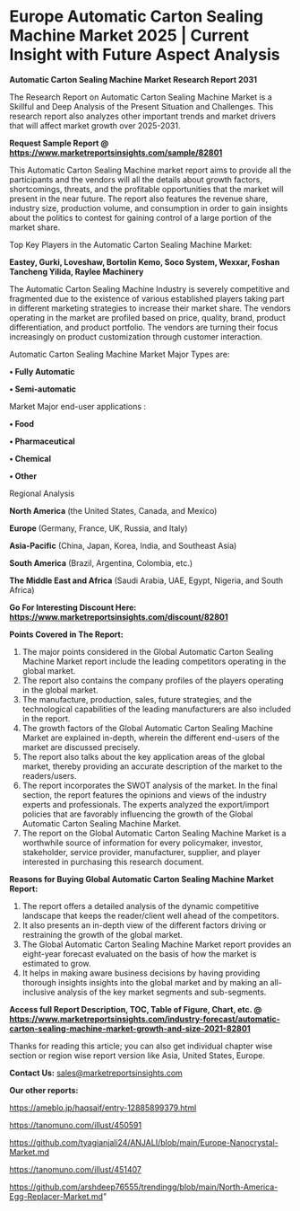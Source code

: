  # Europe Automatic Carton Sealing Machine Market 2025 | Current Insight with Future Aspect Analysis

<strong>Automatic Carton Sealing Machine Market Research Report 2031</strong>

The Research Report on Automatic Carton Sealing Machine Market is a Skillful and Deep Analysis of the Present Situation and Challenges. This research report also analyzes other important trends and market drivers that will affect market growth over 2025-2031.

<strong>Request Sample Report @ <a href=https://www.marketreportsinsights.com/sample/82801>https://www.marketreportsinsights.com/sample/82801</a></strong>

This Automatic Carton Sealing Machine market report aims to provide all the participants and the vendors will all the details about growth factors, shortcomings, threats, and the profitable opportunities that the market will present in the near future. The report also features the revenue share, industry size, production volume, and consumption in order to gain insights about the politics to contest for gaining control of a large portion of the market share.

Top Key Players in the Automatic Carton Sealing Machine Market:

<strong>Eastey, Gurki, Loveshaw, Bortolin Kemo, Soco System, Wexxar, Foshan Tancheng Yilida, Raylee Machinery</strong>

The Automatic Carton Sealing Machine Industry is severely competitive and fragmented due to the existence of various established players taking part in different marketing strategies to increase their market share. The vendors operating in the market are profiled based on price, quality, brand, product differentiation, and product portfolio. The vendors are turning their focus increasingly on product customization through customer interaction.

Automatic Carton Sealing Machine Market Major Types are:

<strong>• Fully Automatic

• Semi-automatic</strong>

Market Major end-user applications :

<strong>• Food

• Pharmaceutical

• Chemical

• Other</strong>

Regional Analysis

</u><strong><b>North America</b></strong> (the United States, Canada, and Mexico)

<strong><b>Europe </b></strong>(Germany, France, UK, Russia, and Italy)

<strong><b>Asia-Pacific</b></strong> (China, Japan, Korea, India, and Southeast Asia)

<strong><b>South America</b></strong> (Brazil, Argentina, Colombia, etc.)

<strong><b>The Middle East and Africa</b></strong> (Saudi Arabia, UAE, Egypt, Nigeria, and South Africa)

<strong>Go For Interesting Discount Here: <a href=https://www.marketreportsinsights.com/discount/82801>https://www.marketreportsinsights.com/discount/82801</a></strong>

<strong>Points Covered in The Report:</strong>
<ol>
  <li>The major points considered in the Global Automatic Carton Sealing Machine Market report include the leading competitors operating in the global market.</li>
  <li>The report also contains the company profiles of the players operating in the global market.</li>
  <li>The manufacture, production, sales, future strategies, and the technological capabilities of the leading manufacturers are also included in the report.</li>
  <li>The growth factors of the Global Automatic Carton Sealing Machine Market are explained in-depth, wherein the different end-users of the market are discussed precisely.</li>
  <li>The report also talks about the key application areas of the global market, thereby providing an accurate description of the market to the readers/users.</li>
  <li>The report incorporates the SWOT analysis of the market. In the final section, the report features the opinions and views of the industry experts and professionals. The experts analyzed the export/import policies that are favorably influencing the growth of the Global Automatic Carton Sealing Machine Market.</li>
  <li>The report on the Global Automatic Carton Sealing Machine Market is a worthwhile source of information for every policymaker, investor, stakeholder, service provider, manufacturer, supplier, and player interested in purchasing this research document.</li>
</ol>
<strong>Reasons for Buying Global Automatic Carton Sealing Machine Market Report:</strong>

<ol>
  <li>The report offers a detailed analysis of the dynamic competitive landscape that keeps the reader/client well ahead of the competitors.</li>
  <li>It also presents an in-depth view of the different factors driving or restraining the growth of the global market.</li>
  <li>The Global Automatic Carton Sealing Machine Market report provides an eight-year forecast evaluated on the basis of how the market is estimated to grow.</li>
  <li>It helps in making aware business decisions by having providing thorough insights insights into the global market and by making an all-inclusive analysis of the key market segments and sub-segments.</li>
</ol>
<strong>Access full Report Description, TOC, Table of Figure, Chart, etc. @ <a href=https://www.marketreportsinsights.com/industry-forecast/automatic-carton-sealing-machine-market-growth-and-size-2021-82801>https://www.marketreportsinsights.com/industry-forecast/automatic-carton-sealing-machine-market-growth-and-size-2021-82801</a></strong>


Thanks for reading this article; you can also get individual chapter wise section or region wise report version like Asia, United States, Europe.

<strong>Contact Us:</strong>
sales@marketreportsinsights.com

<strong>Our other reports:</strong>

<a href=https://ameblo.jp/haqsaif/entry-12885899379.html>https://ameblo.jp/haqsaif/entry-12885899379.html</a>

<a href=https://tanomuno.com/illust/450591>https://tanomuno.com/illust/450591</a>

<a href=https://github.com/tyagianjali24/ANJALI/blob/main/Europe-Nanocrystal-Market.md>https://github.com/tyagianjali24/ANJALI/blob/main/Europe-Nanocrystal-Market.md</a>

<a href=https://tanomuno.com/illust/451407>https://tanomuno.com/illust/451407</a>

<a href=https://github.com/arshdeep76555/trendingg/blob/main/North-America-Egg-Replacer-Market.md>https://github.com/arshdeep76555/trendingg/blob/main/North-America-Egg-Replacer-Market.md</a>"
